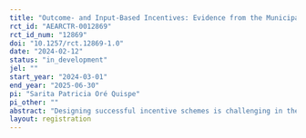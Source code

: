 ```yaml
---
title: "Outcome- and Input-Based Incentives: Evidence from the Municipal Incentive Program in Peru"
rct_id: "AEARCTR-0012869"
rct_id_num: "12869"
doi: "10.1257/rct.12869-1.0"
date: "2024-02-12"
status: "in_development"
jel: ""
start_year: "2024-03-01"
end_year: "2025-06-30"
pi: "Sarita Patricia Oré Quispe"
pi_other: ""
abstract: "Designing successful incentive schemes is challenging in the developing world. What can be done to motivate public providers to deliver quality services? Deciding whether to contract based on inputs or outcomes, or where to allocate the incentive across the hierarchy of an organization is not trivial. I will implement a large field experiment to test whether the efforts of the top-layer and lower-tier agents change in response to their type of incentive contract (input- or outcome-based). I will also test for complementarities among different levels of the organization hierarchy and the effect of incentive allocation and type of incentive contract on the desirable outcomes. I will study this in the context of Peru, where 60% of children aged six months are anemic, and where the local governments are incentivized to conduct home visits to educate families on how to prevent and reduce anemia."
layout: registration
---
```


